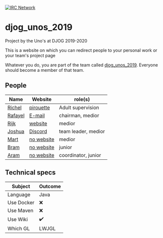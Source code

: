 [![IRC Network](https://img.shields.io/badge/irc-%23djog_unos_2019-blue.svg "IRC Freenode")](https://webchat.freenode.net/?channels=djog_unos_2019)

# djog_unos_2019

Project by the Uno's at DJOG 2019-2020 

This is a website on which you can redirect people to your personal work or your team's project page

Whatever you do, you are part of the
team called [djog_unos_2019](https://github.com/orgs/djog/teams/djog_unos_2019).
Everyone should become a member of that team.

## People

Name|Website|role(s)
----|-----|----
[Richel](https://github.com/richelbilderbeek) | [pirouette](https://github.com/richelbilderbeek/pirouette)|Adult supervision
[Rafayel](https://github.com/RafayelGardishyan) | [E-mail](mailto:rgardishyan@gmail.com)|chairman, medior
[Rijk](https://github.com/Rijk-van-Putten) | [website](https://rijkvanputten.000webhostapp.com/)|medior
[Joshua](https://github.com/joshua260403) | [Discord](https://discord.gg/yrt5egv)|team leader, medior
[Mart](https://github.com/martje127) | [no website](https://www.youtube.com/watch?v=dQw4w9WgXcQ)|medior
[Bram](https://github.com/martje127) | [no website](https://www.youtube.com/watch?v=CH1XGdu-hzQ)|junior
[Aram](https://github.com/martje127) | [no website](https://www.youtube.com/watch?v=CH1XGdu-hzQ)|coordinator, junior

## Technical specs

|Subject    | Outcome|
|-----------|------------|
|Language   | Java |
|Use Docker | :x: |
|Use Maven  | :x: |
|Use Wiki   | :heavy_check_mark: |
|Which GL   | LWJGL |
